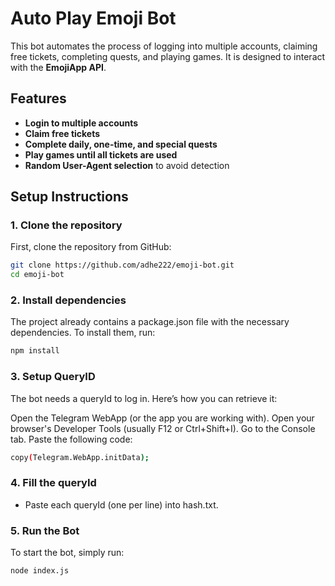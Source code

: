 # Auto Play Emoji Bot

This bot automates the process of logging into multiple accounts, claiming free tickets, completing quests, and playing games. It is designed to interact with the **EmojiApp API**.

## Features
- **Login to multiple accounts**
- **Claim free tickets**
- **Complete daily, one-time, and special quests**
- **Play games until all tickets are used**
- **Random User-Agent selection** to avoid detection

## Setup Instructions

### 1. Clone the repository

First, clone the repository from GitHub:

```bash
git clone https://github.com/adhe222/emoji-bot.git
cd emoji-bot
```

### 2. Install dependencies
The project already contains a package.json file with the necessary dependencies. To install them, run:
```bash
npm install
```

### 3. Setup QueryID
The bot needs a queryId to log in. Here’s how you can retrieve it:

Open the Telegram WebApp (or the app you are working with).
Open your browser's Developer Tools (usually F12 or Ctrl+Shift+I).
Go to the Console tab.
Paste the following code:
```bash
copy(Telegram.WebApp.initData);
```

### 4. Fill the queryId
- Paste each queryId (one per line) into hash.txt.

### 5. Run the Bot
To start the bot, simply run:
```bash
node index.js
```
